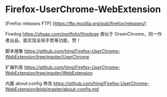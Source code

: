 # Firefox-UserChrome-WebExtension

[Firefox releases FTP] (https://ftp.mozilla.org/pub/firefox/releases/) 

Firedog https://shuax.com/portfolio/firedoge 类似于 GreenChrome，同一作者出品，能实现全局手势等功能，赞！

脚本搜集 https://github.com/hing/Firefox-UserChrome-WebExtension/tree/master/UserChrome

扩展列表 https://github.com/hing/Firefox-UserChrome-WebExtension/tree/master/WebExtension

内置 about:config 修改 https://github.com/hing/Firefox-UserChrome-WebExtension/blob/master/about-config.md